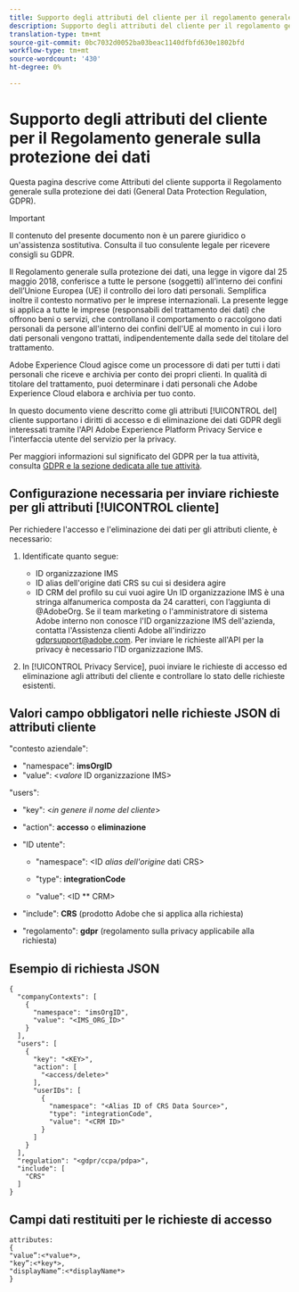 ```yaml
---
title: Supporto degli attributi del cliente per il regolamento generale sulla protezione dei dati
description: Supporto degli attributi del cliente per il regolamento generale sulla protezione dei dati
translation-type: tm+mt
source-git-commit: 0bc7032d0052ba03beac1140dfbfd630e1802bfd
workflow-type: tm+mt
source-wordcount: '430'
ht-degree: 0%

---
```



# Supporto degli attributi del cliente per il Regolamento generale sulla protezione dei dati

Questa pagina descrive come Attributi del cliente supporta il Regolamento generale sulla protezione dei dati (General Data Protection Regulation, GDPR).

>[!IMPORTANT]
>
>Il contenuto del presente documento non è un parere giuridico o un&#39;assistenza sostitutiva. Consulta il tuo consulente legale per ricevere consigli su GDPR.

Il Regolamento [](https://www.adobe.com/privacy/general-data-protection-regulation/what-is-gdpr.html)generale sulla protezione dei dati, una legge in vigore dal 25 maggio 2018, conferisce a tutte le persone (soggetti) all’interno dei confini dell’Unione Europea (UE) il controllo dei loro dati personali. Semplifica inoltre il contesto normativo per le imprese internazionali. La presente legge si applica a tutte le imprese (responsabili del trattamento dei dati) che offrono beni o servizi, che controllano il comportamento o raccolgono dati personali da persone all&#39;interno dei confini dell&#39;UE al momento in cui i loro dati personali vengono trattati, indipendentemente dalla sede del titolare del trattamento.

Adobe Experience Cloud agisce come un processore di dati per tutti i dati personali che riceve e archivia per conto dei propri clienti. In qualità di titolare del trattamento, puoi determinare i dati personali che Adobe Experience Cloud elabora e archivia per tuo conto.

In questo documento viene descritto come gli attributi [!UICONTROL del] cliente supportano i diritti di accesso e di eliminazione dei dati GDPR degli interessati tramite l&#39;API Adobe Experience Platform Privacy Service e l&#39;interfaccia utente del servizio per la privacy.

Per maggiori informazioni sul significato del GDPR per la tua attività, consulta [GDPR e la sezione dedicata alle tue attività](https://www.adobe.com/it/privacy/general-data-protection-regulation.html).

## Configurazione necessaria per inviare richieste per gli attributi [!UICONTROL cliente]

Per richiedere l&#39;accesso e l&#39;eliminazione dei dati per gli attributi cliente, è necessario:

1. Identificate quanto segue:

   * ID organizzazione IMS
   * ID alias dell&#39;origine dati CRS su cui si desidera agire
   * ID CRM del profilo su cui vuoi agire
   Un ID organizzazione IMS è una stringa alfanumerica composta da 24 caratteri, con l’aggiunta di @AdobeOrg. Se il team marketing o l&#39;amministratore di sistema Adobe interno non conosce l&#39;ID organizzazione IMS dell&#39;azienda, contatta l&#39;Assistenza clienti Adobe all&#39;indirizzo gdprsupport@adobe.com. Per inviare le richieste all&#39;API per la privacy è necessario l&#39;ID organizzazione IMS.

1. In [!UICONTROL Privacy Service], puoi inviare le richieste di accesso ed eliminazione agli attributi del cliente e controllare lo stato delle richieste esistenti.

## Valori campo obbligatori nelle richieste JSON di attributi  cliente

&quot;contesto aziendale&quot;:

* &quot;namespace&quot;: **imsOrgID**
* &quot;value&quot;: &lt;*valore* ID organizzazione IMS>

&quot;users&quot;:

* &quot;key&quot;: &lt;*in genere il nome del cliente*>

* &quot;action&quot;: **accesso** o **eliminazione**

* &quot;ID utente&quot;:

   * &quot;namespace&quot;: &lt;ID *alias dell&#39;origine* dati CRS>

   * &quot;type&quot;: **integrationCode**

   * &quot;value&quot;: &lt;ID ** CRM>

* &quot;include&quot;: **CRS** (prodotto Adobe che si applica alla richiesta)

* &quot;regolamento&quot;: **gdpr** (regolamento sulla privacy applicabile alla richiesta)

## Esempio di richiesta JSON

```
{
  "companyContexts": [
    {
      "namespace": "imsOrgID",
      "value": "<IMS_ORG_ID>"
    }
  ],
  "users": [
    {
      "key": "<KEY>",
      "action": [
        "<access/delete>"
      ],
      "userIDs": [
        {
          "namespace": "<Alias ID of CRS Data Source>",
          "type": "integrationCode",
          "value": "<CRM ID>"
        }
      ]
    }
  ],
  "regulation": "<gdpr/ccpa/pdpa>",
  "include": [
    "CRS"
  ]
}
```

## Campi dati restituiti per le richieste di accesso

```
attributes:
{
"value”:<*value*>,
"key”:<*key*>,
"displayName”:<*displayName*>
}
```
